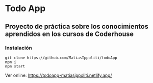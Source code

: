 # Todo App

## Proyecto de práctica sobre los conocimientos aprendidos en los cursos de Coderhouse

### Instalación
```
git clone https://github.com/MatiasIppoliti/todoApp
npm i
npm start
```

Ver online: https://todoapp-matiasippoliti.netlify.app/

